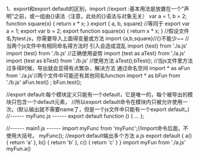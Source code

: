 1、export和export default的区别，import
//export :基本用法是放置在一个"声明"之前，或一组由{}语法（注意，此处的{}语法与对象无关）
var a = 1, b = 2;
function square(x) {
    return x * x;
}
export { a, b, square}
//等同于
export var a = 1;
export var b = 2;
export function square(x) {
    return x * x;
}
//假设文件名为test.js，你需要导入上面得变量或方法
import {a,b,square}//{}不能少~~
//当两个js文件中有相同命名得方法时 引入会造成混乱
import {test} from './a.js'
import {test} from './b.js' 
//正确使用姿势
import {test as aTest} from './a.js'
import {test as bTest} from './b.js'
//使用方法 aTest();bTest();
//当js文件里方法过多得时候，导出就会显得有点繁杂，解决方法 通过命名空间
import * as aFun from './a.js'//两个文件中可能还有其他同名function
import * as bFun from './b.js'
aFun.test() ;
bFun.test();

//export default:每个模块定义只能有一个default，它是唯一的，每个被导出的模块只包含一个default元素，
//所以export default命令在模块内只被允许使用一次。(默认输出就不需要name了，但是一个js文件中只能有一个export default。)
//------ myFunc.js ------
export default function () { ... };

//------ main1.js ------
import myFunc from 'myFunc';//import命令后面，不使用大括号。
myFunc();
//export default输出多个方法   a.js
export default {
  a() {
    return 'a'
  },
  b() {
    return 'b'
  },
  c() {
    return 'c'
  }
}
import myFun from './a.js'
myFun.a()
